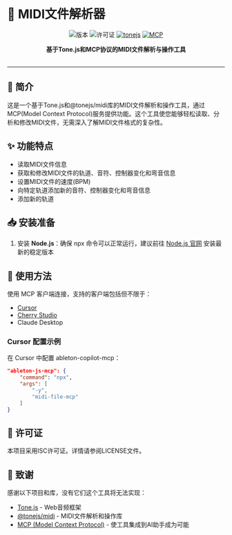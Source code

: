 # 🎵 MIDI文件解析器

<div align="center">
  
![版本](https://img.shields.io/badge/版本-0.0.0-blue)
![许可证](https://img.shields.io/badge/许可证-ISC-green)
[![tonejs](https://img.shields.io/badge/tonejs-midi-orange)](https://github.com/Tonejs/Midi)
[![MCP](https://img.shields.io/badge/MCP-ModelContextProtocol-purple)](https://modelcontextprotocol.ai/)

</div>

<div align="center">
  <strong>基于Tone.js和MCP协议的MIDI文件解析与操作工具</strong>
</div>

<br>

---

## 📖 简介

这是一个基于Tone.js和@tonejs/midi库的MIDI文件解析和操作工具，通过MCP(Model Context Protocol)服务提供功能。这个工具使您能够轻松读取、分析和修改MIDI文件，无需深入了解MIDI文件格式的复杂性。

## ✨ 功能特点

- 读取MIDI文件信息
- 获取和修改MIDI文件的轨道、音符、控制器变化和弯音信息
- 设置MIDI文件的速度(BPM)
- 向特定轨道添加新的音符、控制器变化和弯音信息
- 添加新的轨道

## 📥 安装准备
1. 安装 **Node.js**：确保 npx 命令可以正常运行，建议前往 [Node.js 官网](https://nodejs.org/) 安装最新的稳定版本

## 🔧 使用方法
使用 MCP 客户端连接，支持的客户端包括但不限于：
   - [Cursor](https://www.cursor.com)
   - [Cherry Studio](https://github.com/CherryHQ/cherry-studio)
   - Claude Desktop

### Cursor 配置示例

在 Cursor 中配置 ableton-copilot-mcp：

```json
"ableton-js-mcp": {
    "command": "npx",
    "args": [
        "-y",
        "midi-file-mcp"
    ]
}
```

## 📄 许可证

本项目采用ISC许可证。详情请参阅LICENSE文件。

## 🙏 致谢

感谢以下项目和库，没有它们这个工具将无法实现：
- [Tone.js](https://tonejs.github.io/) - Web音频框架
- [@tonejs/midi](https://github.com/Tonejs/Midi) - MIDI文件解析和操作库
- [MCP (Model Context Protocol)](https://modelcontextprotocol.ai/) - 使工具集成到AI助手成为可能 